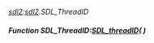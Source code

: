 _[sdl2](../../modules/sdl2/sdl2-module.md):[sdl2](../../modules/sdl2/sdl2-module.md).SDL\_ThreadID_
##### Function SDL\_ThreadID:[SDL_threadID](../../modules/sdl2/sdl2-sdl_threadid.md)(  )
